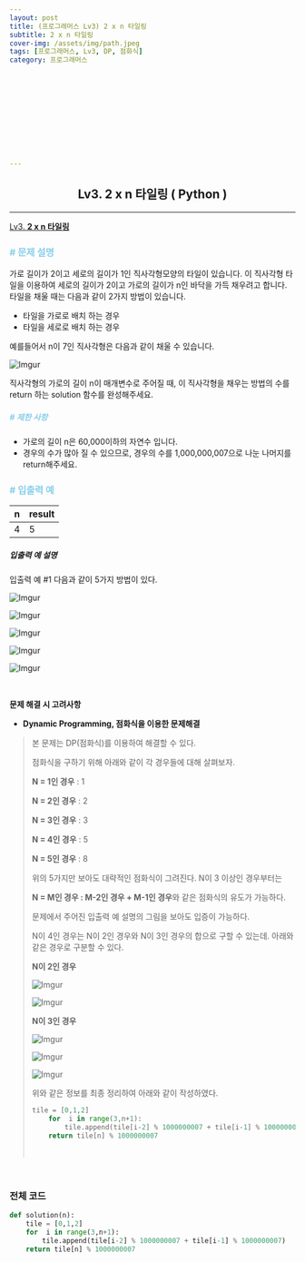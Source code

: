 ```yaml
---
layout: post
title: (프로그래머스 Lv3) 2 x n 타일링
subtitle: 2 x n 타일링
cover-img: /assets/img/path.jpeg
tags: [프로그래머스, Lv3, DP, 점화식]
category: 프로그래머스












---
```


<center>
  <h2>
    Lv3. 2 x n 타일링 ( Python )
  </h2>
</center>

------

[Lv3. **2 x n 타일링**](https://programmers.co.kr/learn/courses/30/lessons/12900)

### <span style="color:skyblue"># 문제 설명</span>

가로 길이가 2이고 세로의 길이가 1인 직사각형모양의 타일이 있습니다. 이 직사각형 타일을 이용하여 세로의 길이가 2이고 가로의 길이가 n인 바닥을 가득 채우려고 합니다. 타일을 채울 때는 다음과 같이 2가지 방법이 있습니다.

- 타일을 가로로 배치 하는 경우
- 타일을 세로로 배치 하는 경우

예를들어서 n이 7인 직사각형은 다음과 같이 채울 수 있습니다.

![Imgur](https://i.imgur.com/29ANX0f.png)

직사각형의 가로의 길이 n이 매개변수로 주어질 때, 이 직사각형을 채우는 방법의 수를 return 하는 solution 함수를 완성해주세요.

##### <span style="color:skyblue"># 제한 사항</span>

- 가로의 길이 n은 60,000이하의 자연수 입니다.
- 경우의 수가 많아 질 수 있으므로, 경우의 수를 1,000,000,007으로 나눈 나머지를 return해주세요.

### <span style="color:skyblue"># 입출력 예</span>

| n    | result |
| ---- | ------ |
| 4    | 5      |

##### 입출력 예 설명

입출력 예 #1
다음과 같이 5가지 방법이 있다.

![Imgur](https://i.imgur.com/keiKrD3.png)

![Imgur](https://i.imgur.com/O9GdTE0.png)

![Imgur](https://i.imgur.com/IZBmc6M.png)

![Imgur](https://i.imgur.com/29LWVzK.png)

![Imgur](https://i.imgur.com/z64JbNf.png)

<br>

 **문제 해결 시 고려사항**

- **Dynamic Programming, 점화식을 이용한 문제해결**

>  본 문제는 DP(점화식)를 이용하여 해결할 수 있다. 
>
>  점화식을 구하기 위해 아래와 같이 각 경우들에 대해 살펴보자.
>
>  **N = 1인 경우** : 1
>
>  **N = 2인 경우** : 2
>
>  **N = 3인 경우** : 3
>
>  **N = 4인 경우** : 5
>
>  **N = 5인 경우** : 8
>
>  위의 5가지만 보아도 대략적인 점화식이 그려진다. N이 3 이상인 경우부터는 
>
>  **N = M인 경우 : M-2인 경우 + M-1인 경우**와 같은 점화식의 유도가 가능하다.
>
>  문제에서 주어진 입출력 예 설명의 그림을 보아도 입증이 가능하다.
>
>  N이 4인 경우는 N이 2인 경우와 N이 3인 경우의 합으로 구할 수 있는데. 아래와 같은 경우로 구분할 수 있다.
>
>  **N이 2인 경우**
>
>  ![Imgur](https://i.imgur.com/keiKrD3.png)
>
>  ![Imgur](https://i.imgur.com/IZBmc6M.png)
>
>  **N이 3인 경우**
>
>  ![Imgur](https://i.imgur.com/O9GdTE0.png)
>
>  
>
>  ![Imgur](https://i.imgur.com/29LWVzK.png)
>
>  ![Imgur](https://i.imgur.com/z64JbNf.png)
>
>  위와 같은 정보를 최종 정리하여 아래와 같이 작성하였다.
>
>  ```python
>  tile = [0,1,2]
>      for  i in range(3,n+1):
>          tile.append(tile[i-2] % 1000000007 + tile[i-1] % 1000000007)
>      return tile[n] % 1000000007
>  ```
>
>  <br>

<br>

### 전체 코드

```python
def solution(n):
    tile = [0,1,2]
    for  i in range(3,n+1):
        tile.append(tile[i-2] % 1000000007 + tile[i-1] % 1000000007)
    return tile[n] % 1000000007
```

